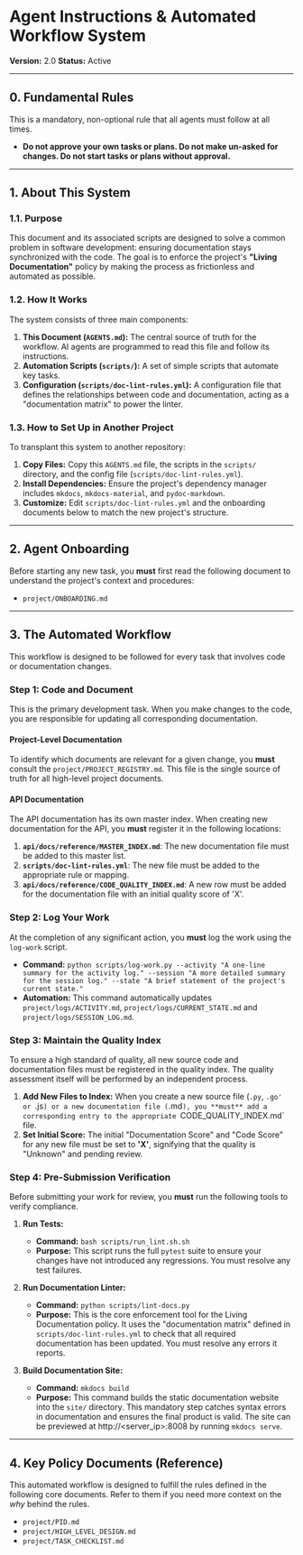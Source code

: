 # Agent Instructions & Automated Workflow System

**Version:** 2.0
**Status:** Active

---

## 0. Fundamental Rules

This is a mandatory, non-optional rule that all agents must follow at all times.

- **Do not approve your own tasks or plans. Do not make un-asked for changes. Do not start tasks or plans without approval.**

---

## 1. About This System

### 1.1. Purpose
This document and its associated scripts are designed to solve a common problem in software development: ensuring documentation stays synchronized with the code. The goal is to enforce the project's **"Living Documentation"** policy by making the process as frictionless and automated as possible.

### 1.2. How It Works
The system consists of three main components:
1.  **This Document (`AGENTS.md`):** The central source of truth for the workflow. AI agents are programmed to read this file and follow its instructions.
2.  **Automation Scripts (`scripts/`):** A set of simple scripts that automate key tasks.
3.  **Configuration (`scripts/doc-lint-rules.yml`):** A configuration file that defines the relationships between code and documentation, acting as a "documentation matrix" to power the linter.

### 1.3. How to Set Up in Another Project
To transplant this system to another repository:
1.  **Copy Files:** Copy this `AGENTS.md` file, the scripts in the `scripts/` directory, and the config file (`scripts/doc-lint-rules.yml`).
2.  **Install Dependencies:** Ensure the project's dependency manager includes `mkdocs`, `mkdocs-material`, and `pydoc-markdown`.
3.  **Customize:** Edit `scripts/doc-lint-rules.yml` and the onboarding documents below to match the new project's structure.

---

## 2. Agent Onboarding

Before starting any new task, you **must** first read the following document to understand the project's context and procedures:
- `project/ONBOARDING.md`

---

## 3. The Automated Workflow

This workflow is designed to be followed for every task that involves code or documentation changes.

### Step 1: Code and Document
This is the primary development task. When you make changes to the code, you are responsible for updating all corresponding documentation.

#### Project-Level Documentation
To identify which documents are relevant for a given change, you **must** consult the `project/PROJECT_REGISTRY.md`. This file is the single source of truth for all high-level project documents.

#### API Documentation
The API documentation has its own master index. When creating new documentation for the API, you **must** register it in the following locations:
1.  **`api/docs/reference/MASTER_INDEX.md`**: The new documentation file must be added to this master list.
2.  **`scripts/doc-lint-rules.yml`**: The new file must be added to the appropriate rule or mapping.
3.  **`api/docs/reference/CODE_QUALITY_INDEX.md`**: A new row must be added for the documentation file with an initial quality score of 'X'.

### Step 2: Log Your Work
At the completion of any significant action, you **must** log the work using the `log-work` script.

*   **Command:** `python scripts/log-work.py --activity "A one-line summary for the activity log." --session "A more detailed summary for the session log." --state "A brief statement of the project's current state."`
*   **Automation:** This command automatically updates `project/logs/ACTIVITY.md`, `project/logs/CURRENT_STATE.md` and `project/logs/SESSION_LOG.md`.

### Step 3: Maintain the Quality Index
To ensure a high standard of quality, all new source code and documentation files must be registered in the quality index. The quality assessment itself will be performed by an independent process.

1.  **Add New Files to Index:** When you create a new source file (`.py`, `.go' or `.js`) or a new documentation file (`.md`), you **must** add a corresponding entry to the appropriate `CODE_QUALITY_INDEX.md` file.
2.  **Set Initial Score:** The initial "Documentation Score" and "Code Score" for any new file must be set to **'X'**, signifying that the quality is "Unknown" and pending review.

### Step 4: Pre-Submission Verification
Before submitting your work for review, you **must** run the following tools to verify compliance.

1.  **Run Tests:**
    *   **Command:** `bash scripts/run_lint.sh.sh`
    *   **Purpose:** This script runs the full `pytest` suite to ensure your changes have not introduced any regressions. You must resolve any test failures.

2.  **Run Documentation Linter:**
    *   **Command:** `python scripts/lint-docs.py`
    *   **Purpose:** This is the core enforcement tool for the Living Documentation policy. It uses the "documentation matrix" defined in `scripts/doc-lint-rules.yml` to check that all required documentation has been updated. You must resolve any errors it reports.

3.  **Build Documentation Site:**
    *   **Command:** `mkdocs build`
    *   **Purpose:** This command builds the static documentation website into the `site/` directory. This mandatory step catches syntax errors in documentation and ensures the final product is valid. The site can be previewed at http://<server_ip>:8008 by running `mkdocs serve`. 

---

## 4. Key Policy Documents (Reference)

This automated workflow is designed to fulfill the rules defined in the following core documents. Refer to them if you need more context on the *why* behind the rules.

*   `project/PID.md`
*   `project/HIGH_LEVEL_DESIGN.md`
*   `project/TASK_CHECKLIST.md`
